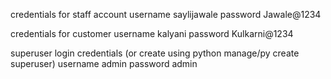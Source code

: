 credentials for staff account
username saylijawale
 password Jawale@1234

credentials for customer 
username kalyani 
password Kulkarni@1234

superuser login credentials (or create using python manage/py create superuser)
username admin
password admin
   
